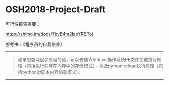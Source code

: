 # OSH2018-Project-Draft
可行性报告提要：

https://shimo.im/docs/7bvB4m2IaoYREToj











参考书：《程序员的自我修养》

----

> 如果想查深层次原理的话，可以去查Windows操作系统PE文件加载执行原理（包括执行程序在内存中的存储模式），以及python reload执行原理（包括python对脚本内容加载模式）。

----

